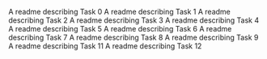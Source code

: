 A readme describing Task 0
A readme describing Task 1
A readme describing Task 2
A readme describing Task 3
A readme describing Task 4
A readme describing Task 5
A readme describing Task 6
A readme describing Task 7
A readme describing Task 8
A readme describing Task 9
A readme describing Task 11
A readme describing Task 12

